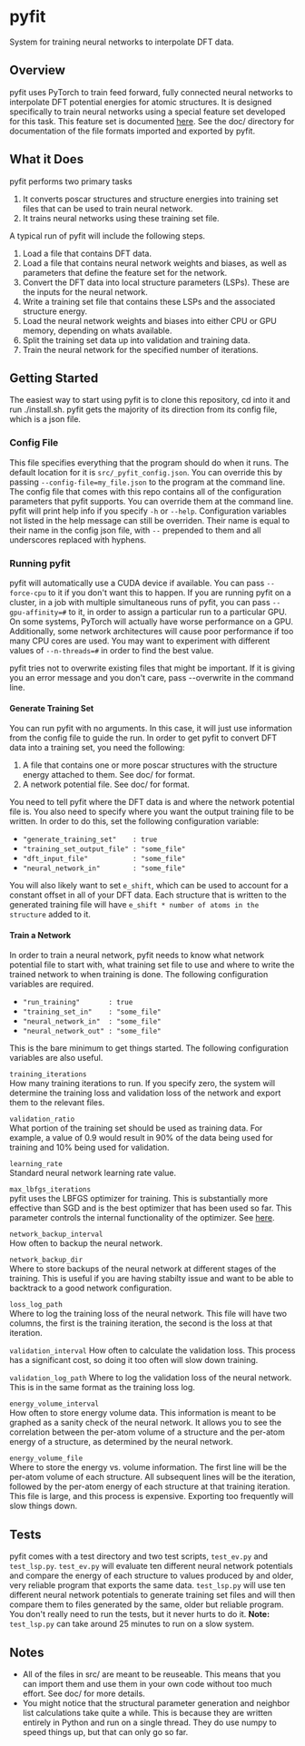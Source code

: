 # pyfit
System for training neural networks to interpolate DFT data. 

## Overview

pyfit uses PyTorch to train feed forward, fully connected neural networks to interpolate DFT potential energies for atomic structures. It is designed specifically to train neural networks using a special feature set developed for this task. This feature set is documented [here](https://www.nature.com/articles/s41467-019-10343-5.pdf?origin=ppub). See the doc/ directory for documentation of the file formats imported and exported by pyfit. 

## What it Does

pyfit performs two primary tasks

1) It converts poscar structures and structure energies into training set files that can be used to train neural network.
2) It trains neural networks using these training set file.

A typical run of pyfit will include the following steps.

1) Load a file that contains DFT data.
2) Load a file that contains neural network weights and biases, as well as parameters that define the feature set for the network.
2) Convert the DFT data into local structure parameters (LSPs). These are the inputs for the neural network.
3) Write a training set file that contains these LSPs and the associated structure energy.
4) Load the neural network weights and biases into either CPU or GPU memory, depending on whats available.
5) Split the training set data up into validation and training data.
6) Train the neural network for the specified number of iterations.

## Getting Started

The easiest way to start using pyfit is to clone this repository, cd into it and run ./install.sh. pyfit gets the majority of its direction from its config file, which is a json file. 

### Config File

This file specifies everything that the program should do when it runs. The default location for it is `src/_pyfit_config.json`. You can override this by passing `--config-file=my_file.json` to the program at the command line. The config file that comes with this repo contains all of the configuration parameters that pyfit supports. You can override them at the command line. pyfit will print help info if you specify `-h` or `--help`. Configuration variables not listed in the help message can still be overriden. Their name is equal to their name in the config json file, with `--` prepended to them and all underscores replaced with hyphens. 

### Running pyfit

pyfit will automatically use a CUDA device if available. You can pass `--force-cpu` to it if you don't want this to happen. If you are running pyfit on a cluster, in a job with multiple simultaneous runs of pyfit, you can pass `--gpu-affinity=#` to it, in order to assign a particular run to a particular GPU. On some systems, PyTorch will actually have worse performance on a GPU. Additionally, some network architectures will cause poor performance if too many CPU cores are used. You may want to experiment with different values of `--n-threads=#` in order to find the best value.
  
pyfit tries not to overwrite existing files that might be important. If it is giving you an error message and you don't care, pass --overwrite in the command line.

#### Generate Training Set

You can run pyfit with no arguments. In this case, it will just use information from the config file to guide the run. In order to get pyfit to convert DFT data into a training set, you need the following:

1) A file that contains one or more poscar structures with the structure energy attached to them. See doc/ for format.
2) A network potential file. See doc/ for format.

You need to tell pyfit where the DFT data is and where the network potential file is. You also need to specify where you want the output training file to be written. In order to do this, set the following configuration variable:

- `"generate_training_set"    : true`
- `"training_set_output_file" : "some_file"`
- `"dft_input_file"           : "some_file"`
- `"neural_network_in"        : "some_file"`

You will also likely want to set `e_shift`, which can be used to account for a constant offset in all of your DFT data. Each structure that is written to the generated training file will have `e_shift * number of atoms in the structure` added to it.

#### Train a Network

In order to train a neural network, pyfit needs to know what network potential file to start with, what training set file to use and where to write the trained network to when training is done. The following configuration variables are required.

- `"run_training"       : true`
- `"training_set_in"    : "some_file"`
- `"neural_network_in"  : "some_file"`
-	`"neural_network_out" : "some_file"`

This is the bare minimum to get things started. The following configuration variables are also useful.

`training_iterations`  
How many training iterations to run. If you specify zero, the system will determine the training loss and validation loss of the network and export them to the relevant files.

`validation_ratio`  
What portion of the training set should be used as training data. For example, a value of 0.9 would result in 90% of the data being used for training and 10% being used for validation.

`learning_rate`  
Standard neural network learning rate value.

`max_lbfgs_iterations`  
pyfit uses the LBFGS optimizer for training. This is substantially more effective than SGD and is the best optimizer that has been used so far. This parameter controls the internal functionality of the optimizer. See [here](https://pytorch.org/docs/stable/optim.html?highlight=lbfgs#torch.optim.LBFGS).

`network_backup_interval`  
How often to backup the neural network.

`network_backup_dir`  
Where to store backups of the neural network at different stages of the training. This is useful if you are having stabilty issue and want to be able to backtrack to a good network configuration.

`loss_log_path`  
Where to log the training loss of the neural network. This file will have two columns, the first is the training iteration, the second is the loss at that iteration.

`validation_interval`
How often to calculate the validation loss. This process has a significant cost, so doing it too often will slow down training.

`validation_log_path`
Where to log the validation loss of the neural network. This is in the same format as the training loss log.

`energy_volume_interval`  
How often to store energy volume data. This information is meant to be graphed as a sanity check of the neural network. It allows you to see the correlation between the per-atom volume of a structure and the per-atom energy of a structure, as determined by the neural network.

`energy_volume_file`  
Where to store the energy vs. volume information. The first line will be the per-atom volume of each structure. All subsequent lines will be the iteration, followed by the per-atom energy of each structure at that training iteration. This file is large, and this process is expensive. Exporting too frequently will slow things down.

## Tests

pyfit comes with a test directory and two test scripts, `test_ev.py` and `test_lsp.py`. `test_ev.py` will evaluate ten different neural network potentials and compare the energy of each structure to values produced by and older, very reliable program that exports the same data. `test_lsp.py` will use ten different neural network potentials to generate training set files and will then compare them to files generated by the same, older but reliable program. You don't really need to run the tests, but it never hurts to do it. **Note:** `test_lsp.py` can take around 25 minutes to run on a slow system.

## Notes

- All of the files in src/ are meant to be reuseable. This means that you can import them and use them in your own code without too much effort. See doc/ for more details.
- You might notice that the structural parameter generation and neighbor list calculations take quite a while. This is because they are written entirely in Python and run on a single thread. They do use numpy to speed things up, but that can only go so far.
